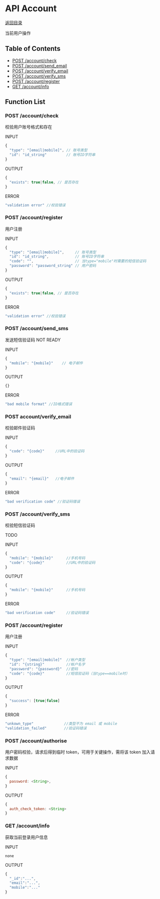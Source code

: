 # API Account

[返回目录](index.md)

当前用户操作

## Table of Contents

* [POST /account/check](#post-account-check)
* [POST /account/send_email](#post-account-send_email)
* [POST /account/verify_email](#post-account-verify_email)
* [POST /account/verify_sms](#post-account-verify_sms)
* [POST /account/register](#post-account-register)
* [GET /account/info](#GET-account-info)

## Function List

### POST /account/check
校验用户账号格式和存在

INPUT
```javascript
{
  "type": "[email|mobile]", // 账号类型
  "id": "id_string"         // 账号ID字符串
}
```
OUTPUT
```javascript
{
  "exists": true|false, // 是否存在
}
```
ERROR
```javascript
"validation error" //校验错误
```

### POST /account/register
用户注册

INPUT
```javascript
{
  "type": "[email|mobile]",     // 账号类型
  "id": "id_string",            // 账号ID字符串
  "code": "",                   // 当type="mobile"时需要的短信验证码
  "password": "password_string" // 用户密码
}
```
OUTPUT
```javascript
{
  "exists": true|false, // 是否存在
}
```
ERROR
```javascript
"validation error" //校验错误
```

### POST /account/send_sms
发送短信验证码 NOT READY

INPUT
```javascript
{
  "mobile": "{mobile}"    // 电子邮件
}
```
OUTPUT
```javascript
{}
```
ERROR
```javascript
"bad mobile format" //ID格式错误
```

### POST account/verify_email

校验邮件验证码

INPUT
```javascript
{
  "code": "{code}"     //URL中的验证码
}
```
OUTPUT
```javascript
{
  "email": "{email}"   //电子邮件
}
```
ERROR
```javascript
"bad verification code" //验证码错误
```

### POST /account/verify_sms
校验短信验证码

TODO

INPUT
```javascript
{
  "mobile": "{mobile}"      //手机号码
  "code": "{code}"          //URL中的验证码
}
```
OUTPUT
```javascript
{
  "mobile": "{mobile}"      //手机号码
}
```
ERROR
```javascript
"bad verification code"     //验证码错误
```

### POST /account/register
用户注册

INPUT
```javascript
{
  "type": "[email|mobile]"  //帐户类型
  "id": "{string}"          //帐户名字
  "password": "{password}"  //密码
  "code": "{code}"          //短信验证码（当type==mobile时）
}
```
OUTPUT
```javascript
{
  "success": [true|false]
}
```
ERROR
```javascript
"unkown_type"              //类型不为 email 或 mobile
"validation_failed"        //验证码错误
```

### POST /account/authorise

用户密码校验，请求后得到临时 token，可用于关键操作，需将该 token 加入请求数据

INPUT
```javascript
{
  password: <String>,
}
```

OUTPUT
```javascript
{
  auth_check_token: <String>
}
```

### GET /account/info
获取当前登录用户信息

INPUT

`none`

OUTPUT
```javascript
{
  "_id":"...",
  "email":"...",
  "mobile":"..."
}
```
